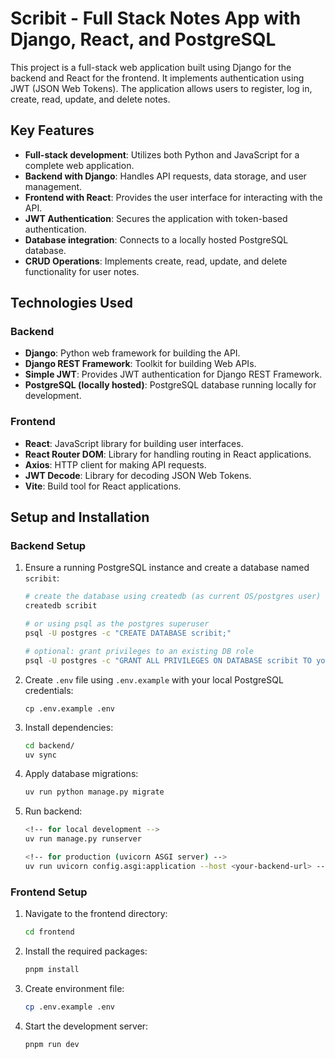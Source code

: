 # Scribit - Full Stack Notes App with Django, React, and PostgreSQL

This project is a full-stack web application built using Django for the backend and React for the frontend. It implements authentication using JWT (JSON Web Tokens). The application allows users to register, log in, create, read, update, and delete notes.

## Key Features

- **Full-stack development**: Utilizes both Python and JavaScript for a complete web application.
- **Backend with Django**: Handles API requests, data storage, and user management.
- **Frontend with React**: Provides the user interface for interacting with the API.
- **JWT Authentication**: Secures the application with token-based authentication.
- **Database integration**: Connects to a locally hosted PostgreSQL database.
- **CRUD Operations**: Implements create, read, update, and delete functionality for user notes.

## Technologies Used

### Backend

- **Django**: Python web framework for building the API.
- **Django REST Framework**: Toolkit for building Web APIs.
- **Simple JWT**: Provides JWT authentication for Django REST Framework.
- **PostgreSQL (locally hosted)**: PostgreSQL database running locally for development.

### Frontend

- **React**: JavaScript library for building user interfaces.
- **React Router DOM**: Library for handling routing in React applications.
- **Axios**: HTTP client for making API requests.
- **JWT Decode**: Library for decoding JSON Web Tokens.
- **Vite**: Build tool for React applications.

## Setup and Installation

### Backend Setup

1. Ensure a running PostgreSQL instance and create a database named `scribit`:

   ```bash
   # create the database using createdb (as current OS/postgres user)
   createdb scribit

   # or using psql as the postgres superuser
   psql -U postgres -c "CREATE DATABASE scribit;"

   # optional: grant privileges to an existing DB role
   psql -U postgres -c "GRANT ALL PRIVILEGES ON DATABASE scribit TO your_db_user;"

2. Create `.env` file using `.env.example` with your local PostgreSQL credentials:

   ```
   cp .env.example .env
   ```

3. Install dependencies:

   ```bash
   cd backend/
   uv sync
   ```

4. Apply database migrations:

   ```bash
   uv run python manage.py migrate
   ```

5. Run backend:

   ```bash
   <!-- for local development -->
   uv run manage.py runserver

   <!-- for production (uvicorn ASGI server) -->
   uv run uvicorn config.asgi:application --host <your-backend-url> --port <your-backend-port>
   ```

### Frontend Setup

1. Navigate to the frontend directory:

   ```bash
   cd frontend
   ```

2. Install the required packages:

   ```bash
   pnpm install
   ```

3. Create environment file:

   ```bash
   cp .env.example .env
   ```

4. Start the development server:

   ```bash
   pnpm run dev
   ```

